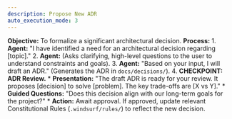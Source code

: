 ```yaml
---
description: Propose New ADR
auto_execution_mode: 3
---
```


**Objective:** To formalize a significant architectural decision.
**Process:**
    1. **Agent:** "I have identified a need for an architectural decision regarding [topic]."
    2. **Agent:** (Asks clarifying, high-level questions to the user to understand constraints and goals).
    3. **Agent:** "Based on your input, I will draft an ADR." (Generates the ADR in `docs/decisions/`).
    4. **CHECKPOINT: ADR Review.**
        * **Presentation:** "The draft ADR is ready for your review. It proposes [decision] to solve [problem]. The key trade-offs are [X vs Y]."
        * **Guided Questions:** "Does this decision align with our long-term goals for the project?"
        * **Action:** Await approval. If approved, update relevant Constitutional Rules (`.windsurf/rules/`) to reflect the new decision.